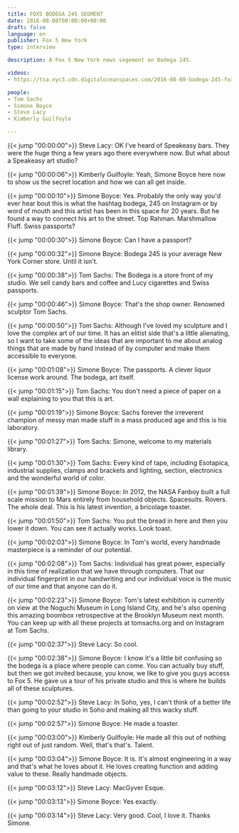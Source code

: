 ```yaml
---
title: FOX5 BODEGA 245 SEGMENT
date: 2016-08-08T00:00:00+00:00
draft: false
language: en
publisher: Fox 5 New York
type: interview

description: A Fox 5 New York news segement on Bodega 245.

videos:
- https://tsa.nyc3.cdn.digitaloceanspaces.com/2016-08-08-bodega-245-fox5.mp4

people:
- Tom Sachs
- Simone Boyce
- Steve Lacy
- Kimberly Guilfoyle

---
```


{{< jump "00:00:00">}} Steve Lacy: OK I've heard of Speakeasy bars. They were the huge thing a few years ago there everywhere now. But what about a Speakeasy art studio?

{{< jump "00:00:06">}} Kimberly Guilfoyle: Yeah, Simone Boyce here now to show us the secret location and how we can all get inside.

{{< jump "00:00:10">}} Simone Boyce: Yes. Probably the only way you'd ever hear bout this is what the hashtag bodega, 245 on Instagram or by word of mouth and this artist has been in this space for 20 years. But he found a way to connect his art to the street. Top Rahman. Marshmallow Fluff. Swiss passports?

{{< jump "00:00:30">}} Simone Boyce: Can I have a passport?

{{< jump "00:00:32">}} Simone Boyce: Bodega 245 is your average New York Corner store. Until it isn't.

{{< jump "00:00:38">}} Tom Sachs: The Bodega is a store front of my studio. We sell candy bars and coffee and Lucy cigarettes and Swiss passports.

{{< jump "00:00:46">}} Simone Boyce: That's the shop owner. Renowned sculptor Tom Sachs.

{{< jump "00:00:50">}} Tom Sachs: Although I've loved my sculpture and I love the complex art of our time. It has an elitist side that's a little alienating, so I want to take some of the ideas that are important to me about analog things that are made by hand instead of by computer and make them accessible to everyone.

{{< jump "00:01:08">}} Simone Boyce: The passports. A clever liquor license work around. The bodega, art itself.

{{< jump "00:01:15">}} Tom Sachs: You don't need a piece of paper on a wall explaining to you that this is art.

{{< jump "00:01:19">}} Simone Boyce: Sachs forever the irreverent champion of messy man made stuff in a mass produced age and this is his laboratory.

{{< jump "00:01:27">}} Tom Sachs: Simone, welcome to my materials library.

{{< jump "00:01:30">}} Tom Sachs: Every kind of tape, including Esotapica, industrial supplies, clamps and brackets and lighting, section, electronics and the wonderful world of color.

{{< jump "00:01:39">}} Simone Boyce: In 2012, the NASA Fanboy built a full scale mission to Mars entirely from household objects. Spacesuits. Rovers. The whole deal. This is his latest invention, a bricolage toaster.

{{< jump "00:01:50">}} Tom Sachs: You put the bread in here and then you lower it down. You can see it actually works. Look toast.

{{< jump "00:02:03">}} Simone Boyce: In Tom's world, every handmade masterpiece is a reminder of our potential.

{{< jump "00:02:08">}} Tom Sachs: Individual has great power, especially in this time of realization that we have through computers. That our individual fingerprint in our handwriting and our individual voice is the music of our time and that anyone can do it.

{{< jump "00:02:23">}} Simone Boyce: Tom's latest exhibition is currently on view at the Noguchi Museum in Long Island City, and he's also opening this amazing boombox retrospective at the Brooklyn Museum next month. You can keep up with all these projects at tomsachs.org and on Instagram at Tom Sachs.

{{< jump "00:02:37">}} Steve Lacy: So cool.

{{< jump "00:02:38">}} Simone Boyce: I know it's a little bit confusing so the bodega is a place where people can come. You can actually buy stuff, but then we got invited because, you know, we like to give you guys access to Fox 5. He gave us a tour of his private studio and this is where he builds all of these sculptures.

{{< jump "00:02:52">}} Steve Lacy: In Soho, yes, I can't think of a better life than going to your studio in Soho and making all this wacky stuff.

{{< jump "00:02:57">}} Simone Boyce: He made a toaster.

{{< jump "00:03:00">}} Kimberly Guilfoyle: He made all this out of nothing right out of just random. Well, that's that's. Talent.

{{< jump "00:03:04">}} Simone Boyce: It is. It's almost engineering in a way and that's what he loves about it. He loves creating function and adding value to these. Really handmade objects.

{{< jump "00:03:12">}} Steve Lacy: MacGyver Esque.

{{< jump "00:03:13">}} Simone Boyce: Yes exactly.

{{< jump "00:03:14">}} Steve Lacy: Very good. Cool, I love it. Thanks Simone.
